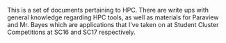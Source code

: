 This is a set of documents pertaining to HPC. There are write ups with general knowledge regarding HPC tools, 
as well as materials for Paraview and Mr. Bayes which are applications that I've taken on at Student Cluster 
Competitions at SC16 and SC17 respectively.